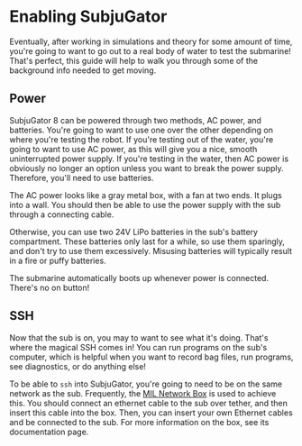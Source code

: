 # Enabling SubjuGator

Eventually, after working in simulations and theory for some amount of time,
you're going to want to go out to a real body of water to test the submarine!
That's perfect, this guide will help to walk you through some of the background
info needed to get moving.

## Power

SubjuGator 8 can be powered through two methods, AC power, and batteries. You're
going to want to use one over the other depending on where you're testing the
robot. If you're testing out of the water, you're going to want to use AC power,
as this will give you a nice, smooth uninterrupted power supply. If you're testing
in the water, then AC power is obviously no longer an option unless you want to
break the power supply. Therefore, you'll need to use batteries.

The AC power looks like a gray metal box, with a fan at two ends. It plugs into
a wall. You should then be able to use the power supply with the sub through a
connecting cable.

Otherwise, you can use two 24V LiPo batteries in the sub's battery compartment.
These batteries only last for a while, so use them sparingly, and don't try to
use them excessively. Misusing batteries will typically result in a fire or puffy
batteries.

The submarine automatically boots up whenever power is connected. There's no
on button!

## SSH

Now that the sub is on, you may to want to see what it's doing. That's where
the magical SSH comes in! You can run programs on the sub's computer, which is
helpful when you want to record bag files, run programs, see diagnostics, or
do anything else!

To be able to `ssh` into SubjuGator, you're going to need to be on the same
network as the sub. Frequently, the [MIL Network Box](/docs/infrastructure/network_box.rst)
is used to achieve this. You should connect an ethernet cable to the sub over
tether, and then insert this cable into the box. Then, you can insert your own
Ethernet cables and be connected to the sub. For more information on the box,
see its documentation page.
